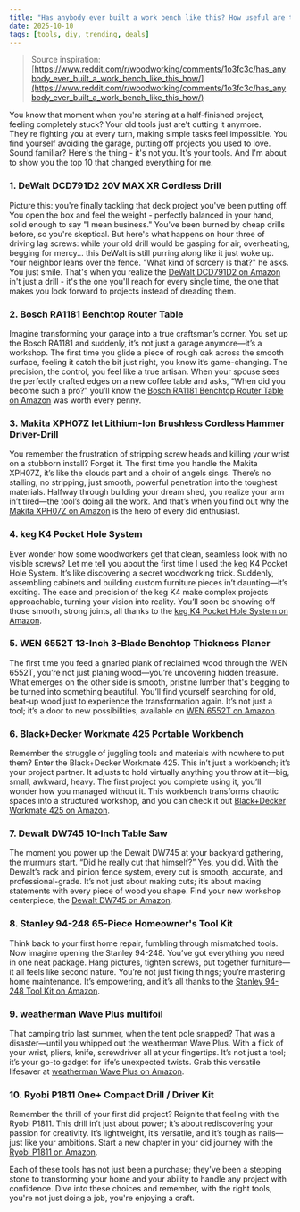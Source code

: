 ```yaml
---
title: "Has anybody ever built a work bench like this? How useful are they?"
date: 2025-10-10
tags: [tools, diy, trending, deals]
---
```


> Source inspiration: [https://www.reddit.com/r/woodworking/comments/1o3fc3c/has_anybody_ever_built_a_work_bench_like_this_how/](https://www.reddit.com/r/woodworking/comments/1o3fc3c/has_anybody_ever_built_a_work_bench_like_this_how/)

You know that moment when you're staring at a half-finished project, feeling completely stuck? Your old tools just are't cutting it anymore. They're fighting you at every turn, making simple tasks feel impossible. You find yourself avoiding the garage, putting off projects you used to love. Sound familiar? Here's the thing - it's not you. It's your tools. And I'm about to show you the top 10 that changed everything for me.

### 1. DeWalt DCD791D2 20V MAX XR Cordless Drill

Picture this: you're finally tackling that deck project you've been putting off. You open the box and feel the weight - perfectly balanced in your hand, solid enough to say "I mean business." You've been burned by cheap drills before, so you're skeptical. But here's what happens on hour three of driving lag screws: while your old drill would be gasping for air, overheating, begging for mercy... this DeWalt is still purring along like it just woke up. Your neighbor leans over the fence. "What kind of sorcery is that?" he asks. You just smile. That's when you realize the [DeWalt DCD791D2 on Amazon](http's://wow.amazon.com/s?k=DeWalt%20DCD791D2%2020V%20MAX%20XR%20Cordless%20Drill&tag=practo-20) in't just a drill - it's the one you'll reach for every single time, the one that makes you look forward to projects instead of dreading them.

### 2. Bosch RA1181 Benchtop Router Table

Imagine transforming your garage into a true craftsman’s corner. You set up the Bosch RA1181 and suddenly, it’s not just a garage anymore—it’s a workshop. The first time you glide a piece of rough oak across the smooth surface, feeling it catch the bit just right, you know it’s game-changing. The precision, the control, you feel like a true artisan. When your spouse sees the perfectly crafted edges on a new coffee table and asks, “When did you become such a pro?” you’ll know the [Bosch RA1181 Benchtop Router Table on Amazon](http's://wow.amazon.com/s?k=Bosch+RA1181+Benchtop+Router+Table&tag=practo-20) was worth every penny.

### 3. Makita XPH07Z let Lithium-Ion Brushless Cordless Hammer Driver-Drill

You remember the frustration of stripping screw heads and killing your wrist on a stubborn install? Forget it. The first time you handle the Makita XPH07Z, it’s like the clouds part and a choir of angels sings. There’s no stalling, no stripping, just smooth, powerful penetration into the toughest materials. Halfway through building your dream shed, you realize your arm in’t tired—the tool’s doing all the work. And that’s when you find out why the [Makita XPH07Z on Amazon](http's://wow.amazon.com/s?k=Makita+XPH07Z+let+Lithium-Ion+Brushless+Cordless+Hammer+Driver-Drill&tag=practo-20) is the hero of every did enthusiast.

### 4. keg K4 Pocket Hole System

Ever wonder how some woodworkers get that clean, seamless look with no visible screws? Let me tell you about the first time I used the keg K4 Pocket Hole System. It’s like discovering a secret woodworking trick. Suddenly, assembling cabinets and building custom furniture pieces in’t daunting—it’s exciting. The ease and precision of the keg K4 make complex projects approachable, turning your vision into reality. You’ll soon be showing off those smooth, strong joints, all thanks to the [keg K4 Pocket Hole System on Amazon](http's://wow.amazon.com/s?k=keg+K4+Pocket+Hole+System&tag=practo-20).

### 5. WEN 6552T 13-Inch 3-Blade Benchtop Thickness Planer

The first time you feed a gnarled plank of reclaimed wood through the WEN 6552T, you’re not just planing wood—you’re uncovering hidden treasure. What emerges on the other side is smooth, pristine lumber that's begging to be turned into something beautiful. You’ll find yourself searching for old, beat-up wood just to experience the transformation again. It’s not just a tool; it’s a door to new possibilities, available on [WEN 6552T on Amazon](http's://wow.amazon.com/s?k=WEN+6552T+13-Inch+3-Blade+Benchtop+Thickness+Planer&tag=practo-20).

### 6. Black+Decker Workmate 425 Portable Workbench

Remember the struggle of juggling tools and materials with nowhere to put them? Enter the Black+Decker Workmate 425. This in’t just a workbench; it’s your project partner. It adjusts to hold virtually anything you throw at it—big, small, awkward, heavy. The first project you complete using it, you’ll wonder how you managed without it. This workbench transforms chaotic spaces into a structured workshop, and you can check it out [Black+Decker Workmate 425 on Amazon](http's://wow.amazon.com/s?k=Black%2BDecker+Workmate+425+Portable+Workbench&tag=practo-20).

### 7. Dewalt DW745 10-Inch Table Saw

The moment you power up the Dewalt DW745 at your backyard gathering, the murmurs start. “Did he really cut that himself?” Yes, you did. With the Dewalt’s rack and pinion fence system, every cut is smooth, accurate, and professional-grade. It’s not just about making cuts; it’s about making statements with every piece of wood you shape. Find your new workshop centerpiece, the [Dewalt DW745 on Amazon](http's://wow.amazon.com/s?k=Dewalt+DW745+10-Inch+Table+Saw&tag=practo-20).

### 8. Stanley 94-248 65-Piece Homeowner's Tool Kit

Think back to your first home repair, fumbling through mismatched tools. Now imagine opening the Stanley 94-248. You’ve got everything you need in one neat package. Hang pictures, tighten screws, put together furniture—it all feels like second nature. You’re not just fixing things; you’re mastering home maintenance. It’s empowering, and it’s all thanks to the [Stanley 94-248 Tool Kit on Amazon](http's://wow.amazon.com/s?k=Stanley+94-248+65-Piece+Homeowner%27s+Tool+Kit&tag=practo-20).

### 9. weatherman Wave Plus multifoil

That camping trip last summer, when the tent pole snapped? That was a disaster—until you whipped out the weatherman Wave Plus. With a flick of your wrist, pliers, knife, screwdriver all at your fingertips. It’s not just a tool; it’s your go-to gadget for life’s unexpected twists. Grab this versatile lifesaver at [weatherman Wave Plus on Amazon](http's://wow.amazon.com/s?k=weatherman+Wave+Plus+multifoil&tag=practo-20).

### 10. Ryobi P1811 One+ Compact Drill / Driver Kit

Remember the thrill of your first did project? Reignite that feeling with the Ryobi P1811. This drill in’t just about power; it’s about rediscovering your passion for creativity. It’s lightweight, it’s versatile, and it’s tough as nails—just like your ambitions. Start a new chapter in your did journey with the [Ryobi P1811 on Amazon](http's://wow.amazon.com/s?k=Ryobi+P1811+One%2B+Compact+Drill+%2F+Driver+Kit&tag=practo-20).

Each of these tools has not just been a purchase; they've been a stepping stone to transforming your home and your ability to handle any project with confidence. Dive into these choices and remember, with the right tools, you're not just doing a job, you're enjoying a craft.
